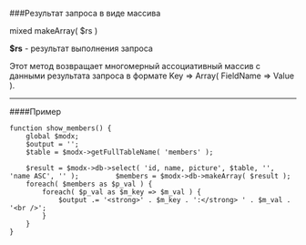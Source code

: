 ###Результат запроса в виде массива

mixed makeArray( $rs )

**$rs** - результат выполнения запроса

Этот метод возвращает многомерный ассоциативный массив с данными результата запроса в формате Key => Array( FieldName => Value ).

***

####Пример

	function show_members() {  
		global $modx;  
		$output = '';  
		$table = $modx->getFullTableName( 'members' );   
		
		$result = $modx->db->select( 'id, name, picture', $table, '', 'name ASC', '' );  		$members = $modx->db->makeArray( $result );   
		foreach( $members as $p_val ) {  
			foreach( $p_val as $m_key => $m_val ) {  
				$output .= '<strong>' . $m_key . ':</strong> ' . $m_val . '<br />';  
			}  
		}  
	}